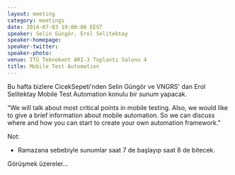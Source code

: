 ```yaml
---
layout: meeting
category: meetings
date: 2014-07-03 19:00:00 EEST
speaker: Selin Güngör, Erol Selitektay
speaker-homepage:
speaker-twitter:
speaker-photo: 
venue: ITÜ Teknokent ARI-3 Toplantı Salonu 4
title: Mobile Test Automation
---
```


Bu hafta bizlere CicekSepeti'nden Selin Güngör ve VNGRS' dan Erol Selitektay  Mobile Test Automation konulu bir sunum yapacak.

"We will talk about most critical points in mobile testing. Also, we would like to give a brief information about mobile automation. So we can discuss where and how you can start to create your own automation framework."

Not: 
- Ramazana sebebiyle  sunumlar saat 7 de başlayıp saat 8 de bitecek.


Görüşmek üzereler...
